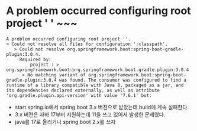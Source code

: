 # A problem occurred configuring root project ' ' ~~~

```
A problem occurred configuring root project ''.
> Could not resolve all files for configuration ':classpath'.
   > Could not resolve org.springframework.boot:spring-boot-gradle-plugin:3.0.4.
     Required by:
         project : > org.springframework.boot:org.springframework.boot.gradle.plugin:3.0.4
      > No matching variant of org.springframework.boot:spring-boot-gradle-plugin:3.0.4 was found. The consumer was configured to find a runtime of a library compatible with Java 8, packaged as a jar, and its dependencies declared externally, as well as attribute 'org.gradle.plugin.api-version' with value '7.6.1' but:
```

- start.spring.io에서 spring boot 3.x 버젼으로 받았는데 build에 계속 실패한다.
- 3.x 버젼은 자바 17부터 지원하는데 11을 쓰고 있어서 발생한 문제였다.
- java를 17로 올리거나 spring boot 2.x를 쓰자
